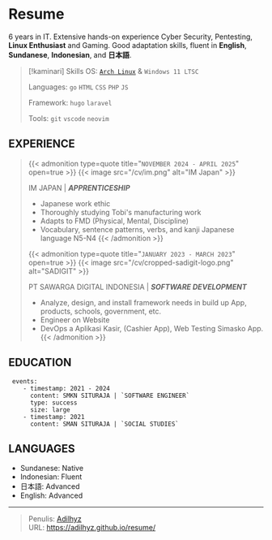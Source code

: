 # Resume


6 years in IT. Extensive hands-on experience Cyber Security, Pentesting, **Linux Enthusiast** and Gaming. Good adaptation skills, fluent in **English**, **Sundanese**, **Indonesian**, and **日本語**.


> [!kaminari] Skills
> OS: [`Arch Linux`](/tags/archlinux) & `Windows 11 LTSC`
>
> Languages: `go`  `HTML`  `CSS` `PHP` `JS`
>
> Framework: `hugo`  `laravel`
>
> Tools: `git` `vscode` `neovim` 

## EXPERIENCE

>
>{{< admonition type=quote title="`NOVEMBER 2024 - APRIL 2025`" open=true >}}
>{{< image src="/cv/im.png" alt="IM Japan" >}}
>
> IM JAPAN | ***APPRENTICESHIP***
> - Japanese work ethic
> - Thoroughly studying Tobi's manufacturing work
> - Adapts to FMD (Physical, Mental, Discipline)
> - Vocabulary, sentence patterns, verbs, and kanji Japanese language N5-N4
> {{< /admonition >}}
>
>{{< admonition type=quote title="`JANUARY 2023 - MARCH 2023`" open=true >}}
>{{< image src="/cv/cropped-sadigit-logo.png" alt="SADIGIT" >}}
>
> PT SAWARGA DIGITAL INDONESIA | ***SOFTWARE DEVELOPMENT***
> - Analyze, design, and install framework needs in build up App, products, schools, government, etc.
> - Engineer on Website
> - DevOps a Aplikasi Kasir, (Cashier App), Web Testing Simasko App.
> {{< /admonition >}}

## EDUCATION 
<!-- > [!INFO] `2011 - 2024` -->
```timeline {reverse=true, animation=true}
 events:
    - timestamp: 2021 - 2024
      content: SMKN SITURAJA | `SOFTWARE ENGINEER`
      type: success
      size: large
    - timestamp: 2021
      content: SMAN SITURAJA | `SOCIAL STUDIES`
```

## LANGUAGES

- Sundanese: Native
- Indonesian: Fluent
- 日本語: Advanced
- English: Advanced

---

> Penulis: [Adilhyz](https://github.com/adilhyz)  
> URL: https://adilhyz.github.io/resume/  


